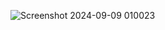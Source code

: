 ![Screenshot 2024-09-09 010023](https://github.com/user-attachments/assets/cb7e82c4-0aef-4654-b8bc-726e915ac844)
